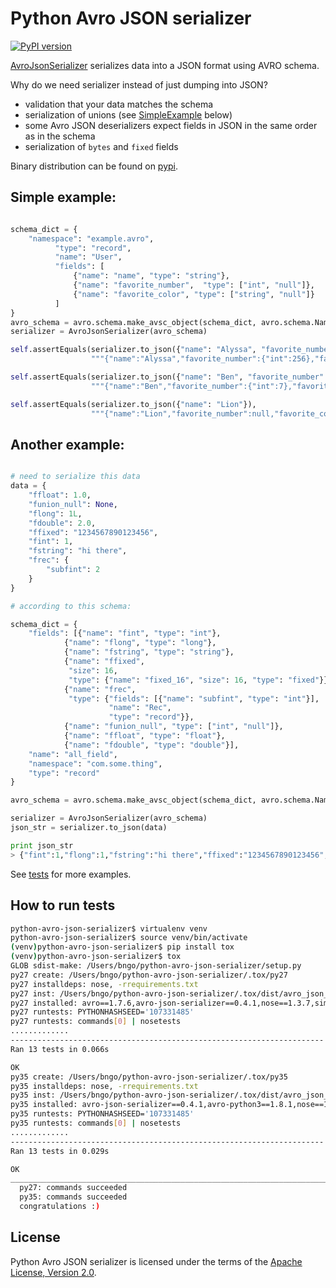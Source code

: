Python Avro JSON serializer
================

[![PyPI version](https://badge.fury.io/py/avro_json_serializer.png)](http://badge.fury.io/py/avro_json_serializer)

[AvroJsonSerializer](avro_json_serializer/__init__.py#L28) serializes data into a JSON format using AVRO schema.

Why do we need serializer instead of just dumping into JSON?
* validation that your data matches the schema
* serialization of unions (see [SimpleExample](#simple-example) below)
* some Avro JSON deserializers expect fields in JSON in the same order as in the schema
* serialization of `bytes` and `fixed` fields

Binary distribution can be found on [pypi](https://pypi.python.org/pypi/avro_json_serializer/).

## Simple example:

```python

schema_dict = {
    "namespace": "example.avro",
          "type": "record",
          "name": "User",
          "fields": [
              {"name": "name", "type": "string"},
              {"name": "favorite_number",  "type": ["int", "null"]},
              {"name": "favorite_color", "type": ["string", "null"]}
          ]
}
avro_schema = avro.schema.make_avsc_object(schema_dict, avro.schema.Names())
serializer = AvroJsonSerializer(avro_schema)

self.assertEquals(serializer.to_json({"name": "Alyssa", "favorite_number": 256}),
                  """{"name":"Alyssa","favorite_number":{"int":256},"favorite_color":null}""")

self.assertEquals(serializer.to_json({"name": "Ben", "favorite_number": 7, "favorite_color": "red"}),
                  """{"name":"Ben","favorite_number":{"int":7},"favorite_color":{"string":"red"}}""")

self.assertEquals(serializer.to_json({"name": "Lion"}),
                  """{"name":"Lion","favorite_number":null,"favorite_color":null}""")
```

## Another example:

```python

# need to serialize this data
data = {
    "ffloat": 1.0,
    "funion_null": None,
    "flong": 1L,
    "fdouble": 2.0,
    "ffixed": "1234567890123456",
    "fint": 1,
    "fstring": "hi there",
    "frec": {
        "subfint": 2
    }
}

# according to this schema:

schema_dict = {
    "fields": [{"name": "fint", "type": "int"},
            {"name": "flong", "type": "long"},
            {"name": "fstring", "type": "string"},
            {"name": "ffixed",
             "size": 16,
             "type": {"name": "fixed_16", "size": 16, "type": "fixed"}},
            {"name": "frec",
             "type": {"fields": [{"name": "subfint", "type": "int"}],
                      "name": "Rec",
                      "type": "record"}},
            {"name": "funion_null", "type": ["int", "null"]},
            {"name": "ffloat", "type": "float"},
            {"name": "fdouble", "type": "double"}],
    "name": "all_field",
    "namespace": "com.some.thing",
    "type": "record"
}

avro_schema = avro.schema.make_avsc_object(schema_dict, avro.schema.Names())

serializer = AvroJsonSerializer(avro_schema)
json_str = serializer.to_json(data)

print json_str
> {"fint":1,"flong":1,"fstring":"hi there","ffixed":"1234567890123456","frec":{"subfint":2},"funion_null":null,"ffloat":1.0,"fdouble":2.0}

```

See [tests](avro_json_serializer/test/test_avro_json_serializer.py) for more examples.


## How to run tests
```bash
python-avro-json-serializer$ virtualenv venv
python-avro-json-serializer$ source venv/bin/activate
(venv)python-avro-json-serializer$ pip install tox
(venv)python-avro-json-serializer$ tox
GLOB sdist-make: /Users/bngo/python-avro-json-serializer/setup.py
py27 create: /Users/bngo/python-avro-json-serializer/.tox/py27
py27 installdeps: nose, -rrequirements.txt
py27 inst: /Users/bngo/python-avro-json-serializer/.tox/dist/avro_json_serializer-0.4.1.zip
py27 installed: avro==1.7.6,avro-json-serializer==0.4.1,nose==1.3.7,simplejson==3.8.2,six==1.10.0
py27 runtests: PYTHONHASHSEED='107331485'
py27 runtests: commands[0] | nosetests
.............
----------------------------------------------------------------------
Ran 13 tests in 0.066s

OK
py35 create: /Users/bngo/python-avro-json-serializer/.tox/py35
py35 installdeps: nose, -rrequirements.txt
py35 inst: /Users/bngo/python-avro-json-serializer/.tox/dist/avro_json_serializer-0.4.1.zip
py35 installed: avro-json-serializer==0.4.1,avro-python3==1.8.1,nose==1.3.7,simplejson==3.8.2,six==1.10.0
py35 runtests: PYTHONHASHSEED='107331485'
py35 runtests: commands[0] | nosetests
.............
----------------------------------------------------------------------
Ran 13 tests in 0.029s

OK
_____________________________________________________________________________________ summary _____________________________________________________________________________________
  py27: commands succeeded
  py35: commands succeeded
  congratulations :)
```

## License

Python Avro JSON serializer is licensed under the terms of the [Apache License, Version 2.0](http://www.apache.org/licenses/LICENSE-2.0).
